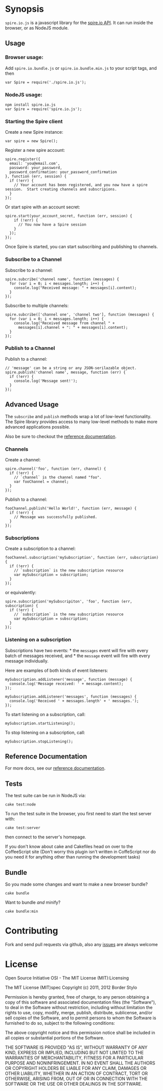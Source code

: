 # Synopsis

`spire.io.js` is a javascript library for the [spire.io API](http://www.spire.io/).
It can run inside the browser, or as NodeJS module.

## Usage
### Browser usage:
Add `spire.io.bundle.js` or `spire.io.bundle.min.js` to your script tags, and then

    var Spire = require('./spire.io.js');

### NodeJS usage:

    npm install spire.io.js
    var Spire = require('spire.io.js');

### Starting the Spire client

Create a new Spire instance:

    var spire = new Spire();

Register a new spire account:

    spire.register({
      email: 'you@email.com',
      password: your_password,
      password_confirmation: your_password_confirmation
    }, function (err, session) {
      if (!err) {
        // Your account has been registered, and you now have a spire session.  Start creating channels and subscripions.
      }
    });

Or start spire with an account secret:

    spire.start(your_account_secret, function (err, session) {
        if (!err) {
          // You now have a Spire session
        }
      });
    });

Once Spire is started, you can start subscribing and publishing to channels.

### Subscribe to a Channel

Subscribe to a channel:

    spire.subcribe('channel name', function (messages) {
      for (var i = 0; i < messages.length; i++) {
        console.log("Received message: " + messages[i].content);
      }
    });

Subscribe to multiple channels:

    spire.subcribe(['channel one', 'channel two'], function (messages) {
      for (var i = 0; i < messages.length; i++) {
        console.log("Received message from channel " +
          messages[i].channel + ": " + messages[i].content);
      }
    });


### Publish to a Channel

Publish to a channel:

    // 'message' can be a string or any JSON-serilazable object.
    spire.publish('channel name', message, function (err) {
      if (!err) {
        console.log('Message sent!');
      }
    });

## Advanced Usage

The `subscribe` and `publish` methods wrap a lot of low-level functionality.
The Spire library provides access to many low-level methods to make more advanced applications possible.

Also be sure to checkout the [reference documentation](http://spire-io.github.com/spire.io.js).

### Channels

Create a channel:

    spire.channel('foo', function (err, channel) {
      if (!err) {
        // `channel` is the channel named "foo".
        var fooChannel = channel;
      }
    });


Publish to a channel:

    fooChannel.publish('Hello World!', function (err, message) {
      if (!err) {
        // Message was successfully published.
      }
    });

### Subscriptions

Create a subscription to a channel:

    fooChannel.subscription('mySubscription', function (err, subscription) {
      if (!err) {
        // `subscription` is the new subscription resource
        var mySubscription = subscription;
      }
    });

or equivalently:

    spire.subscription('mySubscripiton', 'foo', function (err, subscription) {
      if (!err) {
        // `subscription` is the new subscription resource
        var mySubscription = subscription;
      }
    });

### Listening on a subscription

Subscriptions have two events:
    * the `messages` event will fire with every batch of messages received, and
    * the `message` event will fire with every message individually.

Here are examples of both kinds of event listeners:

    mySubscription.addListener('message', function (message) {
      console.log('Message received: ' + message.content);
    });

    mySubscription.addListener('messages', function (messages) {
      console.log('Received ' + messages.length' + ' messages.');
    });

To start listening on a subscription, call:

    mySubscription.startListening();

To stop listening on a subscription, call:

    mySubscription.stopListening();



## Reference Documentation

For more docs, see our [reference documentation](http://spire-io.github.com/spire.io.js).

## Tests

The test suite can be run in NodeJS via:

    cake test:node

To run the test suite in the browser, you first need to start the test server with:

    cake test:server

then connect to the server's homepage.

If you don't know about cake and Cakefiles head on over to the CoffeeScript site (Don't worry this plugin isn't written in CoffeScript nor do you need it for anything other than running the development tasks)

## Bundle

So you made some changes and want to make a new browser bundle?

    cake bundle

Want to bundle *and* minify?

    cake bundle:min

# Contributing

Fork and send pull requests via github, also any [issues](https://github.com/spire-io/spire.io.js/issues) are always welcome

# License

Open Source Initiative OSI - The MIT License (MIT):Licensing

The MIT License (MIT)spec
Copyright (c) 2011, 2012 Border Stylo

Permission is hereby granted, free of charge, to any person obtaining a copy of this software and associated documentation files (the "Software"), to deal in the Software without restriction, including without limitation the rights to use, copy, modify, merge, publish, distribute, sublicense, and/or sell copies of the Software, and to permit persons to whom the Software is furnished to do so, subject to the following conditions:

The above copyright notice and this permission notice shall be included in all copies or substantial portions of the Software.

THE SOFTWARE IS PROVIDED "AS IS", WITHOUT WARRANTY OF ANY KIND, EXPRESS OR IMPLIED, INCLUDING BUT NOT LIMITED TO THE WARRANTIES OF MERCHANTABILITY, FITNESS FOR A PARTICULAR PURPOSE AND NONINFRINGEMENT. IN NO EVENT SHALL THE AUTHORS OR COPYRIGHT HOLDERS BE LIABLE FOR ANY CLAIM, DAMAGES OR OTHER LIABILITY, WHETHER IN AN ACTION OF CONTRACT, TORT OR OTHERWISE, ARISING FROM, OUT OF OR IN CONNECTION WITH THE SOFTWARE OR THE USE OR OTHER DEALINGS IN THE SOFTWARE.
